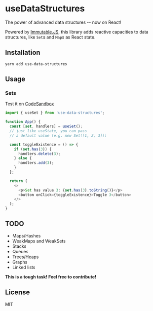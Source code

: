 # useDataStructures

The power of advanced data structures -- now on React!

Powered by [Immutable.JS](https://immutable-js.github.io/), this library adds reactive capacities to data structures, like `Set`s and `Map`s as React state.

## Installation

`yarn add use-data-structures`

## Usage

### Sets

Test it on [CodeSandbox](https://codesandbox.io/s/quizzical-fermi-4jwue)

```js
import { useSet } from 'use-data-structures';

function App() {
  const [set, handlers] = useSet();
  // just like useState, you can pass
  // a default value (e.g. new Set([1, 2, 3]))

  const toggleExistence = () => {
    if (set.has(3)) {
      handlers.delete(3);
    } else {
      handlers.add(3);
    }
  };

  return (
    <>
      <p>Set has value 3: {set.has(3).toString()}</p>
      <button onClick={toggleExistence}>Toggle 3</button>
    </>
  );
}
```

## TODO

- Maps/Hashes
- WeakMaps and WeakSets
- Stacks
- Queues
- Trees/Heaps
- Graphs
- Linked lists

**This is a tough task! Feel free to contribute!**

## License

MIT

